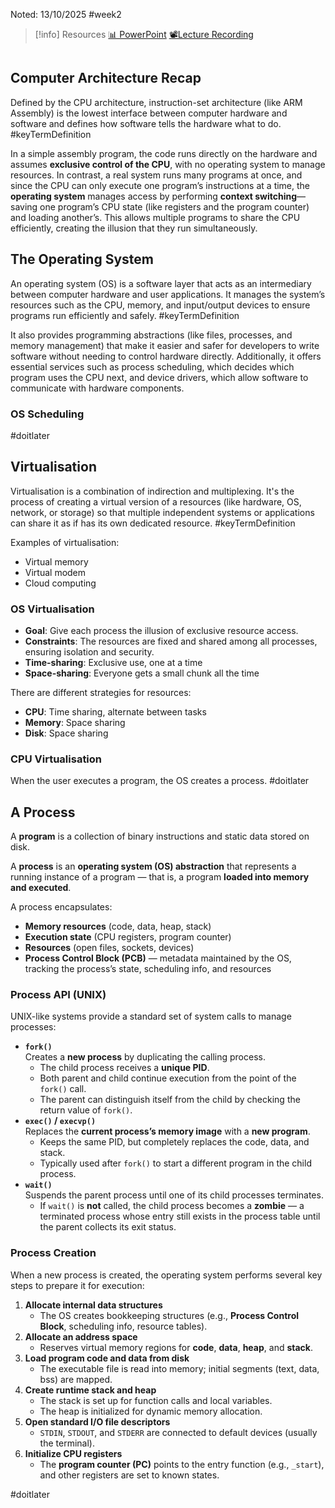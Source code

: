 Noted: 13/10/2025 #week2

> [!info] Resources
> [📊 PowerPoint](cpuVirtualisationAndTheOS.pdf)
> [📽️Lecture Recording]()

```table-of-contents
```
## Computer Architecture Recap

Defined by the CPU architecture, instruction-set architecture (like ARM Assembly) is the lowest interface between computer hardware and software and defines how software tells the hardware what to do. #keyTermDefinition 

In a simple assembly program, the code runs directly on the hardware and assumes **exclusive control of the CPU**, with no operating system to manage resources. In contrast, a real system runs many programs at once, and since the CPU can only execute one program’s instructions at a time, the **operating system** manages access by performing **context switching**—saving one program’s CPU state (like registers and the program counter) and loading another’s. This allows multiple programs to share the CPU efficiently, creating the illusion that they run simultaneously.


## The Operating System

An operating system (OS) is a software layer that acts as an intermediary between computer hardware and user applications. It manages the system’s resources such as the CPU, memory, and input/output devices to ensure programs run efficiently and safely. #keyTermDefinition 

It also provides programming abstractions (like files, processes, and memory management) that make it easier and safer for developers to write software without needing to control hardware directly. Additionally, it offers essential services such as process scheduling, which decides which program uses the CPU next, and device drivers, which allow software to communicate with hardware components.

### OS Scheduling

#doitlater 

## Virtualisation

Virtualisation is a combination of indirection and multiplexing. It's the process of creating a virtual version of a resources (like hardware, OS, network, or storage) so that multiple independent systems or applications can share it as if has its own dedicated resource. #keyTermDefinition 

Examples of virtualisation:
- Virtual memory
- Virtual modem
- Cloud computing

### OS Virtualisation

- **Goal**: Give each process the illusion of exclusive resource access.
- **Constraints**: The resources are fixed and shared among all processes, ensuring isolation and security.
- **Time-sharing**: Exclusive use, one at a time
- **Space-sharing**: Everyone gets a small chunk all the time

There are different strategies for resources:
- **CPU**: Time sharing, alternate between tasks
- **Memory**: Space sharing
- **Disk**: Space sharing

### CPU Virtualisation

When the user executes a program, the OS creates a process. #doitlater 

## A Process

A **program** is a collection of binary instructions and static data stored on disk.

A **process** is an **operating system (OS) abstraction** that represents a running instance of a program — that is, a program **loaded into memory and executed**.

A process encapsulates:

- **Memory resources** (code, data, heap, stack)
- **Execution state** (CPU registers, program counter)
- **Resources** (open files, sockets, devices)
- **Process Control Block (PCB)** — metadata maintained by the OS, tracking the process’s state, scheduling info, and resources

### Process API (UNIX)

UNIX-like systems provide a standard set of system calls to manage processes:

- **`fork()`**  
    Creates a **new process** by duplicating the calling process.
    - The child process receives a **unique PID**.
    - Both parent and child continue execution from the point of the `fork()` call.
    - The parent can distinguish itself from the child by checking the return value of `fork()`.
- **`exec()` / `execvp()`**  
    Replaces the **current process’s memory image** with a **new program**.
    - Keeps the same PID, but completely replaces the code, data, and stack.
    - Typically used after `fork()` to start a different program in the child process.
- **`wait()`**  
    Suspends the parent process until one of its child processes terminates.
    - If `wait()` is **not** called, the child process becomes a **zombie** — a terminated process whose entry still exists in the process table until the parent collects its exit status.

### Process Creation

When a new process is created, the operating system performs several key steps to prepare it for execution:

1. **Allocate internal data structures**
    - The OS creates bookkeeping structures (e.g., **Process Control Block**, scheduling info, resource tables).
2. **Allocate an address space**
    - Reserves virtual memory regions for **code**, **data**, **heap**, and **stack**.
3. **Load program code and data from disk**
    - The executable file is read into memory; initial segments (text, data, bss) are mapped.
4. **Create runtime stack and heap**
    - The stack is set up for function calls and local variables.
    - The heap is initialized for dynamic memory allocation.
5. **Open standard I/O file descriptors**
    - `STDIN`, `STDOUT`, and `STDERR` are connected to default devices (usually the terminal).
6. **Initialize CPU registers**
    - The **program counter (PC)** points to the entry function (e.g., `_start`), and other registers are set to known states.


#doitlater 

